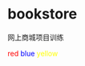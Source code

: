# bookstore
网上商城项目训练

<font color = red>red</font>
<font color = blue>blue</font>
<font color = yellow>yellow</font>
